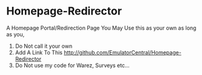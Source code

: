 Homepage-Redirector
===================

A Homepage Portal/Redirection Page
You May Use this as your own as long as you,
1) Do Not call it your own
2) Add A Link To This http://github.com/EmulatorCentral/Homepage-Redirector
3) Do Not use my code for Warez, Surveys etc...
